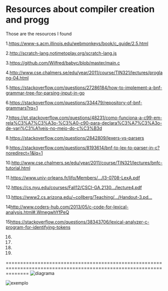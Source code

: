# Resources about compiler creation  and progg
<p> Those are the resources I found </p>

1.<https://www-s.acm.illinois.edu/webmonkeys/book/c_guide/2.5.html>

2.<http://scratch-lang.notimetoplay.org/scratch-lang.js>

3.<https://github.com/Wilfred/babyc/blob/master/main.c>

4.<http://www.cse.chalmers.se/edu/year/2011/course/TIN321/lectures/proglang-04.html>

5.<https://stackoverflow.com/questions/27286184/how-to-implement-a-bnf-grammar-tree-for-parsing-input-in-go>

6.<https://stackoverflow.com/questions/334479/repository-of-bnf-grammars?rq=1>

7.<https://pt.stackoverflow.com/questions/48231/como-funciona-a-c99-em-rela%C3%A7%C3%A3o-%C3%A0-c90-para-declara%C3%A7%C3%A3o-de-vari%C3%A1veis-no-meio-do-c%C3%B3d>


8.<https://stackoverflow.com/questions/2842809/lexers-vs-parsers>

9.<https://stackoverflow.com/questions/8193614/bnf-to-lex-to-parser-in-c?noredirect=1&lq=1>

10.<http://www.cse.chalmers.se/edu/year/2011/course/TIN321/lectures/bnfc-tutorial.html>

11.<https://www.univ-orleans.fr/lifo/Members/.../l3-0708-LexA.pdf>


12.<https://cs.nyu.edu/courses/Fall12/CSCI-GA.2130.../lecture4.pdf>

13.<https://www2.cs.arizona.edu/~collberg/Teaching/.../Handout-3.pd...>

14<http://www.coders-hub.com/2013/05/c-code-for-lexical-analysis.html#.WmegwhYfPeQ>

15<https://stackoverflow.com/questions/38343706/lexical-analyzer-c-program-for-identifying-tokens>

16.

17.

18.

19.

====================================================================================================================
<img src="https://1.bp.blogspot.com/-BmT3MCbTUfw/V2f0Zu9VsyI/AAAAAAAAFuI/FoBiF336ZmwHL6mZYqWB0j8dpkH_jYaVACLcB/s640/6c4385fbe3d8471982c9b2a030106d38.png" alt="diagrama" />

<img src="https://upload.wikimedia.org/wikipedia/commons/5/5b/Xxx_Scanner_and_parser_example_for_C.gif" alt="exemplo" />
